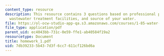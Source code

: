 ```yaml
---
content_type: resource
description: This resource contains 3 questions based on professional practice, the
  wastewater treatment facilities, and source of your water.
file: https://ol-ocw-studio-app-qa.s3.amazonaws.com/courses/1-85-water-and-wastewater-treatment-engineering-spring-2006/7db392335b437d3f6cc7611cf126bd6a_homework_1.pdf
file_type: application/pdf
parent_uid: ec4043bb-731c-0e59-ffe1-ab40584f19a2
resourcetype: Document
title: homework_1.pdf
uid: 7db39233-5b43-7d3f-6cc7-611cf126bd6a
---
```

